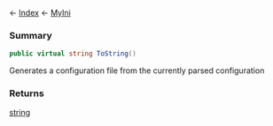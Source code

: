 ← [Index](Api-Index) ← [MyIni](VRage.Game.ModAPI.Ingame.Utilities.MyIni)

### Summary

```csharp
public virtual string ToString()
```

Generates a configuration file from the currently parsed configuration

### Returns

[string](System.String)



